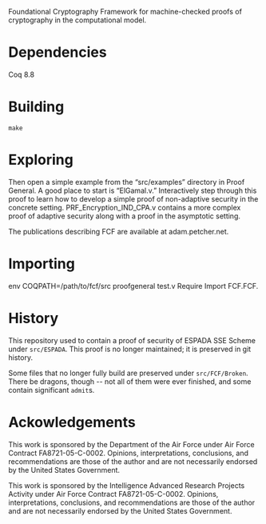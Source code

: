 Foundational Cryptography Framework for machine-checked proofs of cryptography in the computational model.    

# Dependencies

Coq 8.8

# Building

`make` 

# Exploring 

Then open a simple example from the “src/examples” directory in Proof General.  A good place to start is “ElGamal.v.”  Interactively step through this proof to learn how to develop a simple proof of non-adaptive security in the concrete setting.  PRF_Encryption_IND_CPA.v contains a more complex proof of adaptive security along with a proof in the asymptotic setting.  


The publications describing FCF are available at adam.petcher.net.   

# Importing

  env COQPATH=/path/to/fcf/src proofgeneral test.v
  Require Import FCF.FCF.

# History

This repository used to contain a proof of security of ESPADA SSE Scheme under
`src/ESPADA`. This proof is no longer maintained; it is preserved in git
history.

Some files that no longer fully build are preserved under `src/FCF/Broken`.
There be dragons, though -- not all of them were ever finished, and some contain
significant `admit`s.

# Ackowledgements

This work is sponsored by the Department of the Air Force under Air Force Contract FA8721-05-C-0002. Opinions, interpretations, conclusions, and recommendations are those of the author and are not necessarily endorsed by the United States Government.

This work is sponsored by the Intelligence Advanced Research Projects Activity under Air Force Contract FA8721-05-C-0002. Opinions, interpretations, conclusions, and recommendations are those of the author and are not necessarily endorsed by the United States Government.
